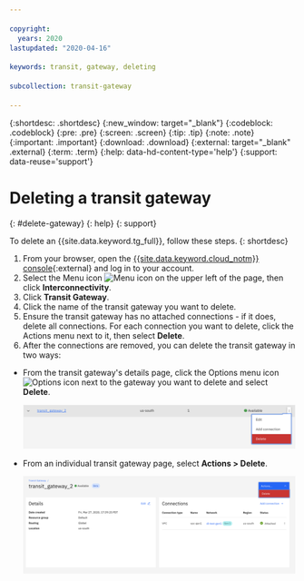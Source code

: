```yaml
---

copyright:
  years: 2020
lastupdated: "2020-04-16"

keywords: transit, gateway, deleting

subcollection: transit-gateway

---
```


{:shortdesc: .shortdesc}
{:new_window: target="_blank"}
{:codeblock: .codeblock}
{:pre: .pre}
{:screen: .screen}
{:tip: .tip}
{:note: .note}
{:important: .important}
{:download: .download}
{:external: target="_blank" .external}
{:term: .term}
{:help: data-hd-content-type='help'}
{:support: data-reuse='support'}

# Deleting a transit gateway
{: #delete-gateway}
{: help}
{: support}

To delete an {{site.data.keyword.tg_full}}, follow these steps.
{: shortdesc}

1. From your browser, open the [{{site.data.keyword.cloud_notm}} console](https://cloud.ibm.com){:external} and log in to your account.
2. Select the Menu icon ![Menu icon](../../icons/icon_hamburger.svg) on the upper left of the page, then click **Interconnectivity**.
3. Click **Transit Gateway**.
4. Click the name of the transit gateway you want to delete.
5. Ensure the transit gateway has no attached connections - if it does, delete all connections.
  For each connection you want to delete, click the Actions menu next to it, then select **Delete**.
6. After the connections are removed, you can delete the transit gateway in two ways:
  * From the transit gateway's details page, click the Options menu icon ![Options icon](../../icons/actions-icon-vertical.svg) next to the gateway you want to delete and select **Delete**.

      ![Delete gateways with the Options menu](images/delete-tg-1.png "Delete gateways with the Options menu")

  * From an individual transit gateway page, select **Actions > Delete**.

      ![Delete gateways with the Actions menu](images/delete-tg-2.png "Delete gateways with the Actions menu")

